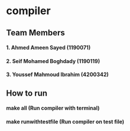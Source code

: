 # compiler

## Team Members 
#### 1. Ahmed Ameen Sayed (1190071)
#### 2. Seif Mohamed Boghdady (1190119)
#### 3. Youssef Mahmoud Ibrahim (4200342)

## How to run
#### make all   (Run compiler with terminal)
#### make runwithtestfile   (Run compiler on test file)

